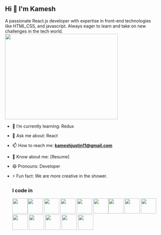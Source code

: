 ## Hi  👋 I'm Kamesh

A passionate React.js developer with expertise in front-end technologies like HTML,CSS, and javascript. Always eager to learn and take on new challenges in the tech world.<br>
<img align="center" width="370" height="280" src="https://github.com/user-attachments/assets/17400704-8164-40cb-b96b-9984038814e1"> <br>

- 🌱 I’m currently learning: Redux
- 💬 Ask me about: React
- 📫 How to reach me: **kameshjustin11@gmail.com**
- 📃 Know about me: [Resume]
- 😄 Pronouns: Developer
- ⚡ Fun fact: We are more creative in the shower.

  ### I code in
  <img height="50" width="50" src="https://img.icons8.com/?size=100&id=20909&format=png&color=000000"/><img height="50" width="50" src="https://img.icons8.com/?size=100&id=21278&format=png&color=000000"/> <img height="50" width="50" src="https://img.icons8.com/?size=100&id=108784&format=png&color=000000"/> <img heigth="50" width="50" src="https://img.icons8.com/?size=100&id=EzPCiQUqWWEa&format=png&color=000000"/> <img height="50" width="50" src="https://img.icons8.com/?size=100&id=wPohyHO_qO1a&format=png&color=000000"/> <img height="50" width="50" src="https://github.com/user-attachments/assets/6f0bd710-4dac-4a1c-8863-c411e2b4dfca"/><img height="50" width="50" src="https://github.com/user-attachments/assets/f332a8da-12c4-4665-9ded-8fca12612754"/>  <img height="50" width="50" src="https://github.com/user-attachments/assets/a3b421c3-4e03-4b74-acff-3f8b67bf6c6a"/>  <img height="50" width="50" src="https://github.com/user-attachments/assets/2014dca8-1c49-49c1-87bb-cb6593e8e4fb"/>  <img height="50" width="50" src="https://github.com/user-attachments/assets/ea8b00e1-3901-4a4d-87b5-21f3dee50a4f"/>   <img height="50" width="50" src="https://github.com/user-attachments/assets/95c8326a-c4c2-4cf8-935e-b93f85c0a097"/>  <img height="50" width="50" src="https://github.com/user-attachments/assets/9c5fe7b1-c86a-42a4-afe0-2b95c1d60043"/>   <img height="50" width="50" src="https://github.com/user-attachments/assets/9c5fe7b1-c86a-42a4-afe0-2b95c1d60043"/>  <img height="50" width="50" src="![Uploading image.png…]()
"/>

